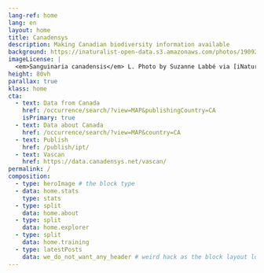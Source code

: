 ```yaml
---
lang-ref: home
lang: en
layout: home
title: Canadensys
description: Making Canadian biodiversity information available 
background: https://inaturalist-open-data.s3.amazonaws.com/photos/190926491/original.jpg
imageLicense: |
  <em>Sanguinaria canadensis</em> L. Photo by Suzanne Labbé via [iNaturalist](https://www.gbif.org/occurrence/3764124042)
height: 80vh
parallax: true
klass: home
cta:
  - text: Data from Canada
    href: /occurrence/search/?view=MAP&publishingCountry=CA
    isPrimary: true
  - text: Data about Canada
    href: /occurrence/search/?view=MAP&country=CA
  - text: Publish
    href: /publish/ipt/
  - text: Vascan
    href: https://data.canadensys.net/vascan/
permalink: /
composition:
  - type: heroImage # the block type
  - data: home.stats
    type: stats
  - type: split
    data: home.about
  - type: split
    data: home.explorer
  - type: split
    data: home.training
  - type: latestPosts
    data: we_do_not_want_any_header # weird hack as the block layout looks for a data element and falls back to the page if none is present
---
```



